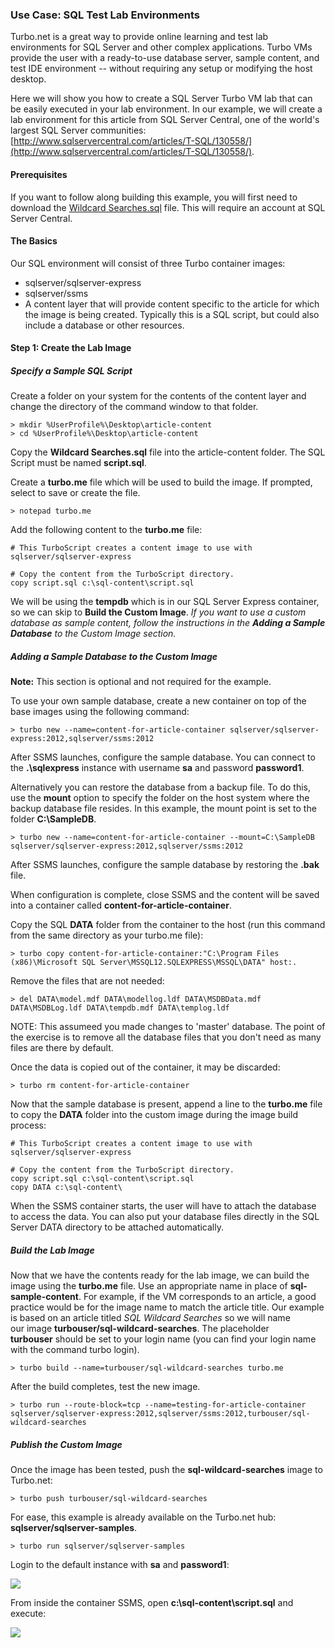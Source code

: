 ### Use Case: SQL Test Lab Environments

Turbo.net is a great way to provide online learning and test lab environments for SQL Server and other complex applications. Turbo VMs provide the user with a ready-to-use database server, sample content, and test IDE environment -- without requiring any setup or modifying the host desktop.

Here we will show you how to create a SQL Server Turbo VM lab that can be easily executed in your lab environment. In our example, we will create a lab environment for this article from SQL Server Central, one of the world's largest SQL Server communities: [http://www.sqlservercentral.com/articles/T-SQL/130558/](http://www.sqlservercentral.com/articles/T-SQL/130558/).

#### Prerequisites

If you want to follow along building this example, you will first need to download the [Wildcard Searches.sql](http://www.sqlservercentral.com/Files/Wildcard%20Searches.sql/27022.sql) file. This will require an account at SQL Server Central.

#### The Basics

Our SQL environment will consist of three Turbo container images:

* sqlserver/sqlserver-express
* sqlserver/ssms
* A content layer that will provide content specific to the article for which the image is being created. Typically this is a SQL script, but could also include a database or other resources.

#### Step 1: Create the Lab Image

##### Specify a Sample SQL Script

Create a folder on your system for the contents of the content layer and change the directory of the command window to that folder.
```
> mkdir %UserProfile%\Desktop\article-content
> cd %UserProfile%\Desktop\article-content
```

Copy the **Wildcard Searches.sql** file into the article-content folder. The SQL Script must be named **script.sql**.

Create a **turbo.me** file which will be used to build the image. If prompted, select to save or create the file. 
```
> notepad turbo.me
```

Add the following content to the **turbo.me** file:
```
# This TurboScript creates a content image to use with sqlserver/sqlserver-express

# Copy the content from the TurboScript directory.
copy script.sql c:\sql-content\script.sql
```

We will be using the **tempdb** which is in our SQL Server Express container, so we can skip to **Build the Custom Image**. _If you want to use a custom database as sample content, follow the instructions in the **Adding a Sample Database** to the Custom Image section._

##### Adding a Sample Database to the Custom Image

**Note:** This section is optional and not required for the example.

To use your own sample database, create a new container on top of the base images using the following command:
```
> turbo new --name=content-for-article-container sqlserver/sqlserver-express:2012,sqlserver/ssms:2012
```

After SSMS launches, configure the sample database. You can connect to the **.\sqlexpress** instance with username **sa** and password **password1**.

Alternatively you can restore the database from a backup file. To do this, use the **mount** option to specify the folder on the host system where the backup database file resides. In this example, the mount point is set to the folder **C:\SampleDB**.
```
> turbo new --name=content-for-article-container --mount=C:\SampleDB sqlserver/sqlserver-express:2012,sqlserver/ssms:2012
```

After SSMS launches, configure the sample database by restoring the **.bak** file.

When configuration is complete, close SSMS and the content will be saved into a container called **content-for-article-container**.

Copy the SQL **DATA** folder from the container to the host (run this command from the same directory as your turbo.me file):
```
> turbo copy content-for-article-container:"C:\Program Files (x86)\Microsoft SQL Server\MSSQL12.SQLEXPRESS\MSSQL\DATA" host:.
```

Remove the files that are not needed:
```
> del DATA\model.mdf DATA\modellog.ldf DATA\MSDBData.mdf DATA\MSDBLog.ldf DATA\tempdb.mdf DATA\templog.ldf
```
NOTE: This assumeed you made changes to 'master' database. The point of the exercise is to remove all the database files that you don't need as many files are there by default.

Once the data is copied out of the container, it may be discarded:
```
> turbo rm content-for-article-container
```

Now that the sample database is present, append a line to the **turbo.me** file to copy the **DATA** folder into the custom image during the image build process:
```
# This TurboScript creates a content image to use with sqlserver/sqlserver-express

# Copy the content from the TurboScript directory.
copy script.sql c:\sql-content\script.sql
copy DATA c:\sql-content\
```

When the SSMS container starts, the user will have to attach the database to access the data. You can also put your database files directly in the SQL Server DATA directory to be attached automatically.

##### Build the Lab Image

Now that we have the contents ready for the lab image, we can build the image using the **turbo.me** file. Use an appropriate name in place of **sql-sample-content**. For example, if the VM corresponds to an article, a good practice would be for the image name to match the article title. Our example is based on an article titled _SQL Wildcard Searches_ so we will name our image **turbouser/sql-wildcard-searches**. The placeholder **turbouser** should be set to your login name (you can find your login name with the command turbo login).

```
> turbo build --name=turbouser/sql-wildcard-searches turbo.me
```

After the build completes, test the new image.

```
> turbo run --route-block=tcp --name=testing-for-article-container sqlserver/sqlserver-express:2012,sqlserver/ssms:2012,turbouser/sql-wildcard-searches
```

##### Publish the Custom Image

Once the image has been tested, push the **sql-wildcard-searches** image to Turbo.net:
```
> turbo push turbouser/sql-wildcard-searches
```

For ease, this example is already available on the Turbo.net hub: **sqlserver/sqlserver-samples**. 
```
> turbo run sqlserver/sqlserver-samples
```

Login to the default instance with **sa** and **password1**:

![](/docs/building/scenarios/sql1.png)

From inside the container SSMS, open **c:\sql-content\script.sql** and execute:

![](/docs/building/scenarios/sql2.png)

